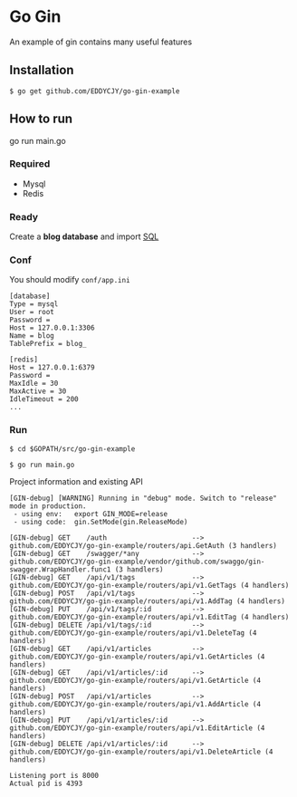 # Go Gin

An example of gin contains many useful features


## Installation
```
$ go get github.com/EDDYCJY/go-gin-example
```

## How to run
go run main.go
### Required

- Mysql
- Redis

### Ready

Create a **blog database** and import [SQL](https://github.com/EDDYCJY/go-gin-example/blob/master/docs/sql/blog.sql)

### Conf

You should modify `conf/app.ini`

```
[database]
Type = mysql
User = root
Password =
Host = 127.0.0.1:3306
Name = blog
TablePrefix = blog_

[redis]
Host = 127.0.0.1:6379
Password =
MaxIdle = 30
MaxActive = 30
IdleTimeout = 200
...
```

### Run
```
$ cd $GOPATH/src/go-gin-example

$ go run main.go 
```

Project information and existing API

```
[GIN-debug] [WARNING] Running in "debug" mode. Switch to "release" mode in production.
 - using env:	export GIN_MODE=release
 - using code:	gin.SetMode(gin.ReleaseMode)

[GIN-debug] GET    /auth                     --> github.com/EDDYCJY/go-gin-example/routers/api.GetAuth (3 handlers)
[GIN-debug] GET    /swagger/*any             --> github.com/EDDYCJY/go-gin-example/vendor/github.com/swaggo/gin-swagger.WrapHandler.func1 (3 handlers)
[GIN-debug] GET    /api/v1/tags              --> github.com/EDDYCJY/go-gin-example/routers/api/v1.GetTags (4 handlers)
[GIN-debug] POST   /api/v1/tags              --> github.com/EDDYCJY/go-gin-example/routers/api/v1.AddTag (4 handlers)
[GIN-debug] PUT    /api/v1/tags/:id          --> github.com/EDDYCJY/go-gin-example/routers/api/v1.EditTag (4 handlers)
[GIN-debug] DELETE /api/v1/tags/:id          --> github.com/EDDYCJY/go-gin-example/routers/api/v1.DeleteTag (4 handlers)
[GIN-debug] GET    /api/v1/articles          --> github.com/EDDYCJY/go-gin-example/routers/api/v1.GetArticles (4 handlers)
[GIN-debug] GET    /api/v1/articles/:id      --> github.com/EDDYCJY/go-gin-example/routers/api/v1.GetArticle (4 handlers)
[GIN-debug] POST   /api/v1/articles          --> github.com/EDDYCJY/go-gin-example/routers/api/v1.AddArticle (4 handlers)
[GIN-debug] PUT    /api/v1/articles/:id      --> github.com/EDDYCJY/go-gin-example/routers/api/v1.EditArticle (4 handlers)
[GIN-debug] DELETE /api/v1/articles/:id      --> github.com/EDDYCJY/go-gin-example/routers/api/v1.DeleteArticle (4 handlers)

Listening port is 8000
Actual pid is 4393
